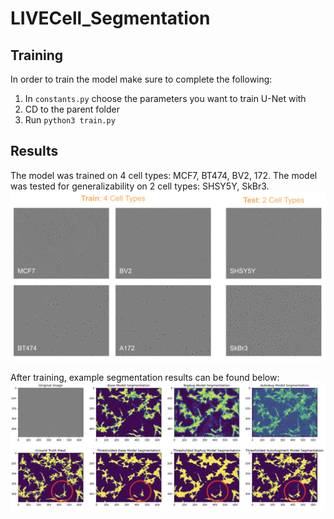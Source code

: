 # LIVECell_Segmentation

## Training
In order to train the model make sure to complete the following:

1. In `constants.py` choose the parameters you want to train U-Net with
2. CD to the parent folder
3. Run `python3 train.py`

## Results
The model was trained on 4 cell types: MCF7, BT474, BV2, 172. The model was tested for generalizability on 2 cell types: SHSY5Y, SkBr3. 
![Test Images](https://github.com/jessicapetrochuk/LIVECell_Segmentation/blob/main/images/train_test_cells.png)

After training, example segmentation results can be found below:
![Segmentation Images](https://github.com/jessicapetrochuk/LIVECell_Segmentation/blob/main/images/results.png)
